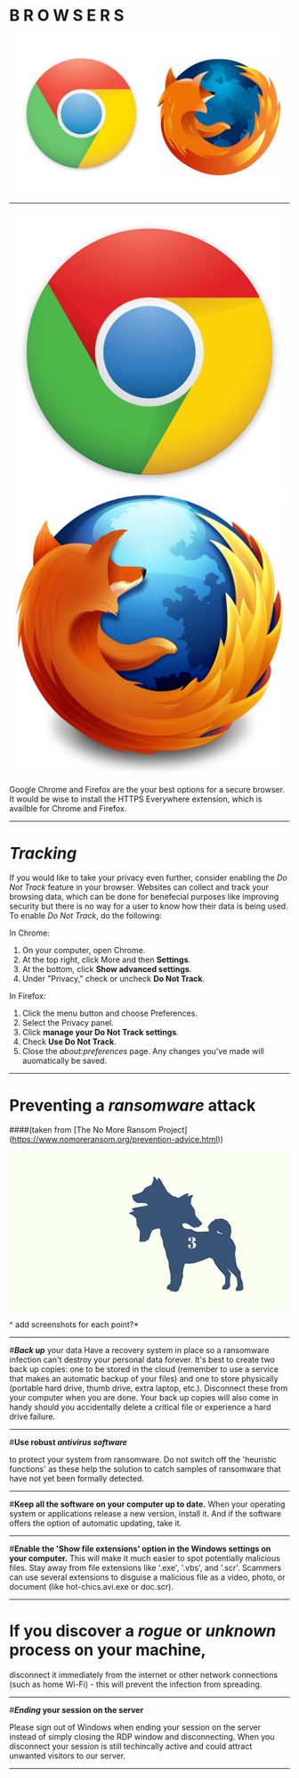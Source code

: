 # **B R O W S E R S**

![](Chrome_and_Firefox_Logos.png)

---

![inline 50%](chrome-512.png)![inline 50%](firefox-512.png)

Google Chrome and Firefox are the your best options for a secure browser. It would be wise to install the HTTPS Everywhere extension, which is availble for Chrome and Firefox.

---

# _**Tracking**_

If you would like to take your privacy even further, consider enabling the _Do Not Track_ feature in your browser. Websites can collect and track your browsing data, which can be done for benefecial purposes like improving security but there is no way for a user to know how their data is being used. To enable _Do Not Track_, do the following:

In Chrome:
  1. On your computer, open Chrome. 
  1. At the top right, click More and then **Settings**.
  1. At the bottom, click **Show advanced settings**.
  1. Under "Privacy," check or uncheck **Do Not Track**.

In Firefox:
  1. Click the menu button and choose Preferences.
  1. Select the Privacy panel.
  1. Click **manage your Do Not Track settings**.
  1. Check **Use Do Not Track**.
  1. Close the _about:preferences_ page. Any changes you've made will auomatically be saved.


---

# Preventing a _**ransomware**_ attack  
####(taken from [The No More Ransom Project] (https://www.nomoreransom.org/prevention-advice.html))

![](cerber3.png)

^ add screenshots for each point?*

---

#_**Back up**_ your data
Have a recovery system in place so a ransomware infection can't destroy your personal data forever. It's best to create two back up copies: one to be stored in the cloud (remember to use a service that makes an automatic backup of your files) and one to store physically (portable hard drive, thumb drive, extra laptop, etc.). Disconnect these from your computer when you are done. Your back up copies will also come in handy should you accidentally delete a critical file or experience a hard drive failure.

---

#**Use robust _antivirus software_**

to protect your system from ransomware. Do not switch off the 'heuristic functions' as these help the solution to catch samples of ransomware that have not yet been formally detected.

---

#**Keep all the software on your computer up to date.** 
When your operating system or applications release a new version, install it. And if the software offers the option of automatic updating, take it.

---

#**Enable the 'Show file extensions' option in the Windows settings on your computer.** 
This will make it much easier to spot potentially malicious files. Stay away from file extensions like '.exe', '.vbs', and '.scr'. Scammers can use several extensions to disguise a malicious file as a video, photo, or document (like hot-chics.avi.exe or doc.scr).

---

# **If you discover a _rogue_ or _unknown_ process on your machine,** 

disconnect it immediately from the internet or other network connections (such as home Wi-Fi) - this will prevent the infection from spreading.

---

#**_Ending_ your session on the server**

Please sign out of Windows when ending your session on the server instead of simply closing the RDP window and disconnecting. When you disconnect your session is still techincally active and could attract unwanted visitors to our server.

---


